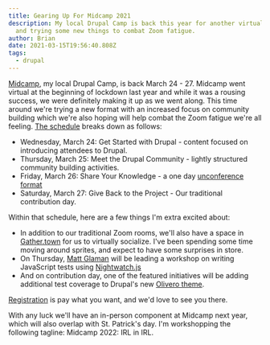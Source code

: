 ```yaml
---
title: Gearing Up For Midcamp 2021
description: My local Drupal Camp is back this year for another virtual event
  and trying some new things to combat Zoom fatigue.
author: Brian
date: 2021-03-15T19:56:40.808Z
tags:
  - drupal
---
```


[Midcamp](https://www.midcamp.org/), my local Drupal Camp, is back March 24 - 27. Midcamp went virtual at the beginning of lockdown last year and while it was a rousing success, we were definitely making it up as we went along. This time around we're trying a new format with an increased focus on community building which we're also hoping will help combat the Zoom fatigue we're all feeling. [The schedule](https://www.midcamp.org/2021/schedule) breaks down as follows:

- Wednesday, March 24: Get Started with Drupal - content focused on introducing attendees to Drupal.
- Thursday, March 25: Meet the Drupal Community - lightly structured community building activities.
- Friday, March 26: Share Your Knowledge - a one day [unconference format](http://unconference.net/unconferencing-how-to-prepare-to-attend-an-unconference/)
- Saturday, March 27: Give Back to the Project - Our traditional contribution day.

Within that schedule, here are a few things I'm extra excited about:

- In addition to our traditional Zoom rooms, we'll also have a space in [Gather.town](https://gather.town/) for us to virtually socialize. I've been spending some time moving around sprites, and expect to have some surprises in store.
- On Thursday, [Matt Glaman](https://www.drupal.org/u/mglaman) will be leading a workshop on writing JavaScript tests using [Nightwatch.js](https://nightwatchjs.org/)
- And on contribution day, one of the featured initiatives will be adding additional test coverage to Drupal's new [Olivero theme](https://www.drupal.org/about/core/strategic-initiatives/olivero).

[Registration](https://ti.to/midcamp/2021) is pay what you want, and we'd love to see you there.

With any luck we'll have an in-person component at Midcamp next year, which will also overlap with St. Patrick's day. I'm workshopping the following tagline: Midcamp 2022: IRL in IRL.
